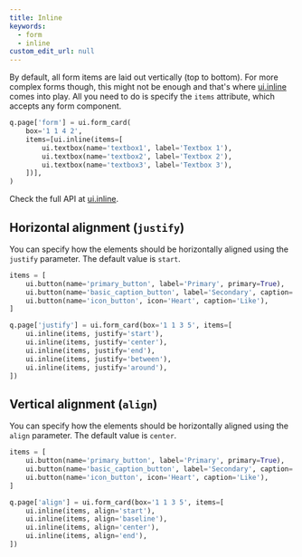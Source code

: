 ```yaml
---
title: Inline
keywords:
  - form
  - inline
custom_edit_url: null
---
```


By default, all form items are laid out vertically (top to bottom). For more complex forms though, this might not be enough and
that's where [ui.inline](/docs/api/ui#inline) comes into play. All you need to do is specify the `items` attribute, which accepts any form
component.

```py
q.page['form'] = ui.form_card(
    box='1 1 4 2',
    items=[ui.inline(items=[
        ui.textbox(name='textbox1', label='Textbox 1'),
        ui.textbox(name='textbox2', label='Textbox 2'),
        ui.textbox(name='textbox3', label='Textbox 3'),
    ])],
)
```

Check the full API at [ui.inline](/docs/api/ui#inline).

## Horizontal alignment (`justify`)

You can specify how the elements should be horizontally aligned using the `justify` parameter. The default value is `start`.

```py
items = [
    ui.button(name='primary_button', label='Primary', primary=True),
    ui.button(name='basic_caption_button', label='Secondary', caption='Caption'),
    ui.button(name='icon_button', icon='Heart', caption='Like'),
]

q.page['justify'] = ui.form_card(box='1 1 3 5', items=[
    ui.inline(items, justify='start'),
    ui.inline(items, justify='center'),
    ui.inline(items, justify='end'),
    ui.inline(items, justify='between'),
    ui.inline(items, justify='around'),
])
```

## Vertical alignment (`align`)

You can specify how the elements should be horizontally aligned using the `align` parameter. The default value is `center`.

```py
items = [
    ui.button(name='primary_button', label='Primary', primary=True),
    ui.button(name='basic_caption_button', label='Secondary', caption='Caption'),
    ui.button(name='icon_button', icon='Heart', caption='Like'),
]

q.page['align'] = ui.form_card(box='1 1 3 5', items=[
    ui.inline(items, align='start'),
    ui.inline(items, align='baseline'),
    ui.inline(items, align='center'),
    ui.inline(items, align='end'),
])
```
